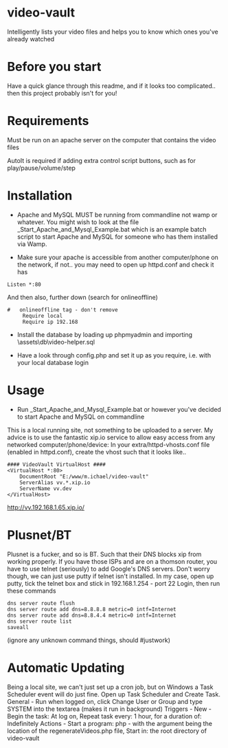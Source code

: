 # video-vault
Intelligently lists your video files and helps you to know which ones you've already watched

# Before you start
Have a quick glance through this readme, and if it looks too complicated.. then this project probably isn't for you!

# Requirements
Must be run on an apache server on the computer that contains the video files

AutoIt is required if adding extra control script buttons, such as for play/pause/volume/step

# Installation
- Apache and MySQL MUST be running from commandline not wamp or whatever.
  You might wish to look at the file _Start_Apache_and_Mysql_Example.bat which is an example batch script to start Apache and MySQL for someone who has them installed via Wamp.

- Make sure your apache is accessible from another computer/phone on the network, if not.. you may need to open up httpd.conf and check it has
```
Listen *:80
```
And then also, further down (search for onlineoffline)
```
#   onlineoffline tag - don't remove
	 Require local
	 Require ip 192.168
```

- Install the database by loading up phpmyadmin and importing \assets\db\video-helper.sql

- Have a look through config.php and set it up as you require, i.e. with your local database login

# Usage
- Run _Start_Apache_and_Mysql_Example.bat or however you've decided to start Apache and MySQL on commandline

This is a local running site, not something to be uploaded to a server.
My advice is to use the fantastic xip.io service to allow easy access from any networked computer/phone/device:
In your extra/httpd-vhosts.conf file (enabled in httpd.conf), create the vhost such that it looks like..

```
#### VideoVault VirtualHost ####
<VirtualHost *:80>
    DocumentRoot "E:/www/m.ichael/video-vault"
    ServerAlias vv.*.xip.io
    ServerName vv.dev
</VirtualHost>
```

http://vv.192.168.1.65.xip.io/


# Plusnet/BT #
Plusnet is a fucker, and so is BT. Such that their DNS blocks xip from working properly.
If you have those ISPs and are on a thomson router, you have to use telnet (seriously) to add Google's DNS servers.
Don't worry though, we can just use putty if telnet isn't installed.
In my case, open up putty, tick the telnet box and stick in 192.168.1.254 - port 22
Login, then run these commands
```
dns server route flush
dns server route add dns=8.8.8.8 metric=0 intf=Internet
dns server route add dns=8.8.4.4 metric=0 intf=Internet
dns server route list
saveall
```
(ignore any unknown command things, should #justwork)


# Automatic Updating #
Being a local site, we can't just set up a cron job, but on Windows a Task Scheduler event will do just fine.
Open up Task Scheduler and Create Task.
General - Run when logged on, click Change User or Group and type SYSTEM into the textarea (makes it run in background)
Triggers - New - Begin the task: At log on, Repeat task every: 1 hour, for a duration of: Indefinitely
Actions - Start a program: php - with the argument being the location of the regenerateVideos.php file, Start in: the root directory of video-vault